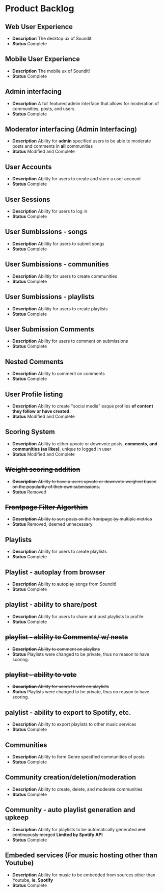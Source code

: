 # Product Backlog

## Web User Experience
* **Description** The desktop ux of Soundit
* **Status** Complete

## Mobile User Experience
* **Description** The mobile ux of Soundit! 
* **Status** Complete

## Admin interfacing
* **Description** A full featured admin interface that allows for moderation of communities, posts, and users.
* **Status** Complete

## Moderator interfacing (Admin Interfacing)
* **Description** Ability for **admin** specified users to be able to moderate posts and comments in **all** communities
* **Status** Modified and Complete

## User Accounts
* **Description** Ability for users to create and store a user account 
* **Status** Complete

## User Sessions
* **Description** Ability for users to log in 
* **Status** Complete

## User Sumbissions - songs
* **Description** Abilitiy for users to submit songs 
* **Status** Complete

## User Sumbissions - communities
* **Description** Abilitiy for users to create communities 
* **Status** Complete

## User Sumbissions - playlists
* **Description** Abilitiy for users to create playlists  
* **Status** Complete

## User Submission Comments
* **Description** Ability for users to comment on submissions 
* **Status** Complete

## Nested Comments
* **Description** Ability to comment on comments 
* **Status** Complete

## User Profile listing
* **Description** Ability to create "social media" esque profiles **of content they follow or have created.**
* **Status** Modified and Complete

## Scoring System
* **Description** Ability to either upvote or downvote posts, **comments, and communities (as likes)**, unique to logged in user 
* **Status** Modified and Complete

## ~~Weight scoring addition~~
* ~~**Description** Ability to have a users upvote or downvote weighed based on the popularity of their own submissions.~~ 
* **Status** Removed

## ~~Frontpage Filter Algorthim~~
* ~~**Description** Ability to sort posts on the frontpage by multiple metrics~~
* **Status** Removed, deemed unnecessary 

## Playlists
* **Description** Ability for users to create playlists 
* **Status** Complete

## Playlist - autoplay from browser
* **Description** Ability to autoplay songs from Soundit! 
* **Status** Complete

## playlist - ability to share/post
* **Description** Ability for users to share and post playlists to profile 
* **Status** Complete
 
## ~~playlist - ability to Comments/ w/ nests~~
* ~~**Description** Ability to comment on playlists~~
* **Status** Playlists were changed to be private, thus no reason to have scoring.

## ~~playlist - ability to vote~~
* ~~**Description** Ability for users to vote on playlists~~
* **Status** Playlists were changed to be private, thus no reason to have scoring.

## palylist - ability to export to Spotify, etc.
* **Description** Ability to export playlists to other music services 
* **Status** Complete

## Communities
* **Description** Ability to form Genre specified communities of posts 
* **Status** Complete

## Community creation/deletion/moderation
* **Description** Ability to create, delete, and moderate communities 
* **Status** Complete

## Community - auto playlist generation and upkeep
* **Description** Ability for playlists to be automatically generated ~~and continuously merged~~ **Limited by Spotify API**
* **Status** Complete

## Embeded services (For music hosting other than Youtube)
* **Description** Ability for music to be embedded from sources other than Youtube, **ie. Spotify**
* **Status** Complete